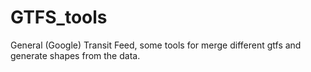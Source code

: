 # GTFS_tools
General (Google) Transit Feed, some tools for merge different gtfs and generate shapes from the data.
